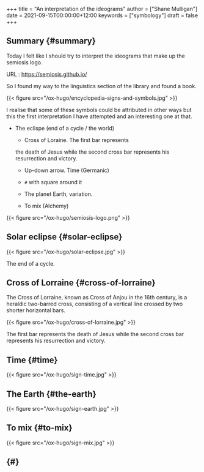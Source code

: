 +++
title = "An interpretation of the ideograms"
author = ["Shane Mulligan"]
date = 2021-09-15T00:00:00+12:00
keywords = ["symbology"]
draft = false
+++

## Summary {#summary}

Today I felt like I should try to interpret
the ideograms that make up the semiosis logo.

URL
: <https://semiosis.github.io/>

So I found my way to the linguistics section
of the library and found a book.

{{< figure src="/ox-hugo/encyclopedia-signs-and-symbols.jpg" >}}

I realise that some of these symbols could be
attributed in other ways but this the first
interpretation I have attempted and an
interesting one at that.

-   The eclispe (end of a cycle / the world)

    -   Cross of Loraine. The first bar represents

    the death of Jesus while the second cross
    bar represents his resurrection and victory.

    -   Up-down arrow. Time (Germanic)

    -   `#` with square around it

    -   The planet Earth, variation.

    -   To mix (Alchemy)

{{< figure src="/ox-hugo/semiosis-logo.png" >}}


## Solar eclipse {#solar-eclipse}

{{< figure src="/ox-hugo/solar-eclipse.jpg" >}}

The end of a cycle.


## Cross of Lorraine {#cross-of-lorraine}

The Cross of Lorraine, known as Cross of Anjou
in the 16th century, is a heraldic two-barred
cross, consisting of a vertical line crossed
by two shorter horizontal bars.

{{< figure src="/ox-hugo/cross-of-lorraine.jpg" >}}

The first bar represents the death of Jesus
while the second cross bar represents his
resurrection and victory.


## Time {#time}

{{< figure src="/ox-hugo/sign-time.jpg" >}}


## The Earth {#the-earth}

{{< figure src="/ox-hugo/sign-earth.jpg" >}}


## To mix {#to-mix}

{{< figure src="/ox-hugo/sign-mix.jpg" >}}


##  {#}